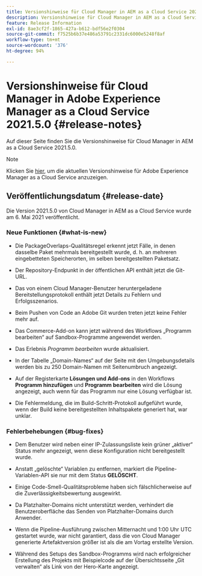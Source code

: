```yaml
---
title: Versionshinweise für Cloud Manager in AEM as a Cloud Service 2021.5.0
description: Versionshinweise für Cloud Manager in AEM as a Cloud Service 2021.5.0
feature: Release Information
exl-id: 8ae3cf2f-1865-427a-b612-bdf56e2f0304
source-git-commit: f7525b6b37e486a53791c2331dc6000e5248f8af
workflow-type: tm+mt
source-wordcount: '376'
ht-degree: 94%

---
```


# Versionshinweise für Cloud Manager in Adobe Experience Manager as a Cloud Service 2021.5.0 {#release-notes}

Auf dieser Seite finden Sie die Versionshinweise für Cloud Manager in AEM as a Cloud Service 2021.5.0.

>[!NOTE]
>Klicken Sie [hier](https://experienceleague.adobe.com/docs/experience-manager-cloud-service/release-notes/release-notes/release-notes-current.html?lang=de), um die aktuellen Versionshinweise für Adobe Experience Manager as a Cloud Service anzuzeigen.

## Veröffentlichungsdatum {#release-date}

Die Version 2021.5.0 von Cloud Manager in AEM as a Cloud Service wurde am 6. Mai 2021 veröffentlicht.

### Neue Funktionen {#what-is-new}

* Die PackageOverlaps-Qualitätsregel erkennt jetzt Fälle, in denen dasselbe Paket mehrmals bereitgestellt wurde, d. h. an mehreren eingebetteten Speicherorten, im selben bereitgestellten Paketsatz.

* Der Repository-Endpunkt in der öffentlichen API enthält jetzt die Git-URL.

* Das von einem Cloud Manager-Benutzer heruntergeladene Bereitstellungsprotokoll enthält jetzt Details zu Fehlern und Erfolgsszenarios.

* Beim Pushen von Code an Adobe Git wurden treten jetzt keine Fehler mehr auf.

* Das Commerce-Add-on kann jetzt während des Workflows „Programm bearbeiten“ auf Sandbox-Programme angewendet werden.

* Das Erlebnis *Programm bearbeiten* wurde aktualisiert.

* In der Tabelle „Domain-Names“ auf der Seite mit den Umgebungsdetails werden bis zu 250 Domain-Namen mit Seitenumbruch angezeigt.

* Auf der Registerkarte **Lösungen und Add-ons** in den Workflows **Programm hinzufügen** und **Programm bearbeiten** wird die Lösung angezeigt, auch wenn für das Programm nur eine Lösung verfügbar ist.

* Die Fehlermeldung, die im Build-Schritt-Protokoll aufgeführt wurde, wenn der Build keine bereitgestellten Inhaltspakete generiert hat, war unklar.

### Fehlerbehebungen {#bug-fixes}

* Dem Benutzer wird neben einer IP-Zulassungsliste kein grüner „aktiver“ Status mehr angezeigt, wenn diese Konfiguration nicht bereitgestellt wurde.

* Anstatt „gelöschte“ Variablen zu entfernen, markiert die Pipeline-Variablen-API sie nur mit dem Status **GELÖSCHT**.

* Einige Code-Smell-Qualitätsprobleme haben sich fälschlicherweise auf die Zuverlässigkeitsbewertung ausgewirkt.

* Da Platzhalter-Domains nicht unterstützt werden, verhindert die Benutzeroberfläche das Senden von Platzhalter-Domains durch Anwender.

* Wenn die Pipeline-Ausführung zwischen Mitternacht und 1:00 Uhr UTC gestartet wurde, war nicht garantiert, dass die von Cloud Manager generierte Artefaktversion größer ist als die am Vortag erstellte Version.

* Während des Setups des Sandbox-Programms wird nach erfolgreicher Erstellung des Projekts mit Beispielcode auf der Übersichtsseite „Git verwalten“ als Link von der Hero-Karte angezeigt.
